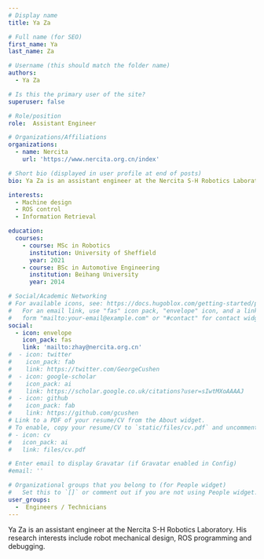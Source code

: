 ```yaml
---
# Display name
title: Ya Za

# Full name (for SEO)
first_name: Ya
last_name: Za

# Username (this should match the folder name)
authors:
  - Ya Za

# Is this the primary user of the site?
superuser: false

# Role/position
role:  Assistant Engineer

# Organizations/Affiliations
organizations:
  - name: Nercita
    url: 'https://www.nercita.org.cn/index'

# Short bio (displayed in user profile at end of posts)
bio: Ya Za is an assistant engineer at the Nercita S-H Robotics Laboratory. His research interests include robot mechanical design, ROS programming and debugging.

interests:
  - Machine design
  - ROS control
  - Information Retrieval

education:
  courses:
    - course: MSc in Robotics
      institution: University of Sheffield
      year: 2021
    - course: BSc in Automotive Engineering
      institution: Beihang University
      year: 2014

# Social/Academic Networking
# For available icons, see: https://docs.hugoblox.com/getting-started/page-builder/#icons
#   For an email link, use "fas" icon pack, "envelope" icon, and a link in the
#   form "mailto:your-email@example.com" or "#contact" for contact widget.
social:
  - icon: envelope
    icon_pack: fas
    link: 'mailto:zhay@nercita.org.cn'
#  - icon: twitter
#    icon_pack: fab
#    link: https://twitter.com/GeorgeCushen
#  - icon: google-scholar
#    icon_pack: ai
#    link: https://scholar.google.co.uk/citations?user=sIwtMXoAAAAJ
#  - icon: github
#    icon_pack: fab
#    link: https://github.com/gcushen
# Link to a PDF of your resume/CV from the About widget.
# To enable, copy your resume/CV to `static/files/cv.pdf` and uncomment the lines below.
# - icon: cv
#   icon_pack: ai
#   link: files/cv.pdf

# Enter email to display Gravatar (if Gravatar enabled in Config)
#email: ''

# Organizational groups that you belong to (for People widget)
#   Set this to `[]` or comment out if you are not using People widget.
user_groups:
  -  Engineers / Technicians
---
```


Ya Za is an assistant engineer at the Nercita S-H Robotics Laboratory. His research interests include robot mechanical design, ROS programming and debugging.
